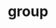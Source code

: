 ---
layout: profiles
permalink: /group/
title: group
description: 
nav: true
dropdown: true
nav_order: 6
children:
    - title: Dr. Romila Pradhan
      permalink: /romila/
    - title: Members
      permalink: /group/

profiles:
  # if you want to include more than one profile, just replicate the following block
  # and create one content file for each profile inside _pages/
  - align: right
    image: PradhanRomila-Dec2022.jpg
    content: about_romila.md
    image_circular: true # crops the image to make it circular
    more_info: >
    
  - align: left
    image: ambarish.jpg
    content: about_ambarish.md
    image_circular: true # crops the image to make it circular
    more_info: >

  - align: left
    image: jahid.jpg
    content: about_jahid.md
    image_circular: true # crops the image to make it circular
    more_info: >

  - align: left
    image: shashank.jpg
    content: about_shashank.md
    image_circular: true # crops the image to make it circular
    more_info: >
  
  - align: left
    image: tejendra.jpg
    content: about_tejendra.md
    image_circular: true # crops the image to make it circular
    more_info: >

  - align: left
    image: omkar.jpg
    content: about_omkar.md
    image_circular: true # crops the image to make it circular
    more_info: >

  - align: left
    image: ananya.jpg
    content: about_ananya.md
    image_circular: true # crops the image to make it circular
    more_info: >

  - align: left
    content: about_collaborators.md
    more_info: >

---